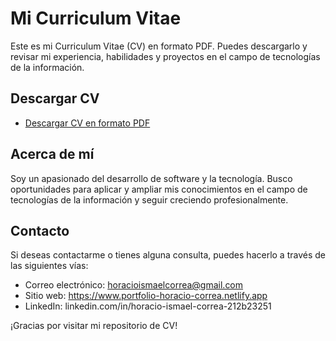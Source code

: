 # Mi Curriculum Vitae

Este es mi Curriculum Vitae (CV) en formato PDF. Puedes descargarlo y revisar mi experiencia,
habilidades y proyectos en el campo de tecnologías de la información.

## Descargar CV

- [Descargar CV en formato PDF](https://github.com/HoracioIsmael/cv/blob/main/Horacio-Correa-CV.pdf)

## Acerca de mí

Soy un apasionado del desarrollo de software y la tecnología. Busco oportunidades para aplicar 
y ampliar mis conocimientos  en el campo de tecnologías de la información y seguir creciendo profesionalmente.

## Contacto

Si deseas contactarme o tienes alguna consulta, puedes hacerlo a través de las siguientes vías:

- Correo electrónico: horacioismaelcorrea@gmail.com
- Sitio web: https://www.portfolio-horacio-correa.netlify.app
- LinkedIn: linkedin.com/in/horacio-ismael-correa-212b23251

¡Gracias por visitar mi repositorio de CV!
